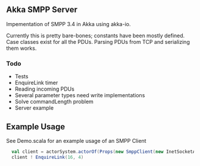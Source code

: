 ## Akka SMPP Server
Impementation of SMPP 3.4 in Akka using akka-io.

Currently this is pretty bare-bones; constants have been mostly defined.
Case classes exist for all the PDUs. Parsing PDUs from TCP and
serializing them works.


### Todo
- Tests
- EnquireLink timer
- Reading incoming PDUs
- Several parameter types need write implementations
- Solve commandLength problem
- Server example

## Example Usage
See Demo.scala for an example usage of an SMPP Client 

```scala
  val client = actorSystem.actorOf(Props(new SmppClient(new InetSocketAddress("localhost", 2775))))
  client ! EnquireLink(16, 4)
```
